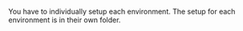 You have to individually setup each environment. 
The setup for each environment is in their own folder.
